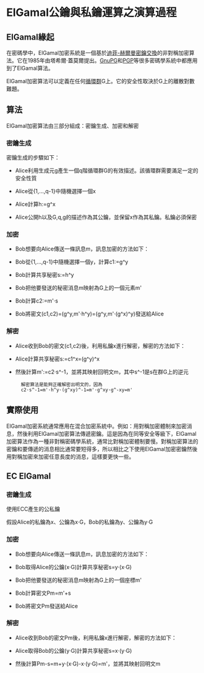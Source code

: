 # ElGamal公鑰與私鑰運算之演算過程

## ElGamal緣起

在密碼學中，ElGamal加密系統是一個基於[迪菲-赫爾曼密鑰交換](https://zh.wikipedia.org/wiki/迪菲-赫爾曼密鑰交換)的非對稱加密算法。它在1985年由塔希爾·蓋莫爾提出。[GnuPG](https://zh.wikipedia.org/wiki/GnuPG)和[PGP](https://zh.wikipedia.org/wiki/PGP)等很多密碼學系統中都應用到了ElGamal算法。

ElGamal加密算法可以定義在任何[循環群](https://zh.wikipedia.org/wiki/循環群)G上。它的安全性取決於G上的離散對數難題。

## 算法

ElGamal加密算法由三部分組成：密鑰生成、加密和解密

### 密鑰生成

密鑰生成的步驟如下：

- Alice利用生成元g產生一個q階循環群G的有效描述。該循環群需要滿足一定的安全性質

- Alice從{1,...,q-1}中隨機選擇一個x

- Alice計算h:=g^x

- Alice公開h以及G,q,g的描述作為其公鑰，並保留x作為其私鑰。私鑰必須保密

### 加密

- Bob想要向Alice傳送一條訊息m，訊息加密的方法如下：

- Bob從{1,...,q-1}中隨機選擇一個y，計算c1:=g^y

- Bob計算共享秘密s:=h^y

- Bob把他要發送的秘密消息m映射為G上的一個元素m'

- Bob計算c2:=m'·s

- Bob將密文(c1,c2)=(g^y,m'·h^y)=(g^y,m'·(g^x)^y)發送給Alice

### 解密

- Alice收到Bob的密文(c1,c2)後，利用私鑰x進行解密，解密的方法如下：

- Alice計算共享秘密s:=c1^x=(g^y)^x

- 然後計算m':=c2·s^-1，並將其映射回明文m，其中s^-1是s在群G上的逆元

		解密算法是能夠正確解密出明文的，因為
		c2·s^-1=m'·h^y·(g^xy)^-1=m'·g^xy·g^-xy=m'

## 實際使用

ElGamal加密系統通常應用在混合加密系統中。例如：用對稱加密體制來加密消息，然後利用ElGamal加密算法傳遞密鑰。這是因為在同等安全等級下，ElGamal加密算法作為一種非對稱密碼學系統，通常比對稱加密體制要慢。對稱加密算法的密鑰和要傳遞的消息相比通常要短得多，所以相比之下使用ElGamal加密密鑰然後用對稱加密來加密任意長度的消息，這樣要更快一些。

## EC ElGamal

### 密鑰生成

使用ECC產生的公私鑰

假設Alice的私鑰為x、公鑰為x‧G，Bob的私鑰為y、公鑰為y‧G

### 加密

- Bob想要向Alice傳送一條訊息m，訊息加密的方法如下：

- Bob取得Alice的公鑰(x‧G)計算共享秘密s=y‧(x‧G)

- Bob把他要發送的秘密消息m映射為G上的一個座標m'

- Bob計算密文Pm=m'+s

- Bob將密文Pm發送給Alice

### 解密

- Alice收到Bob的密文Pm後，利用私鑰x進行解密，解密的方法如下：

- Alice取得Bob的公鑰(y‧G)計算共享秘密s=x‧(y‧G)

- 然後計算Pm-s=m+y‧(x‧G)-x‧(y‧G)=m'，並將其映射回明文m